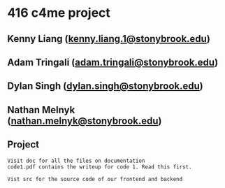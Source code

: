 # 416 c4me project

## Kenny Liang (kenny.liang.1@stonybrook.edu)

## Adam Tringali (adam.tringali@stonybrook.edu)

## Dylan Singh (dylan.singh@stonybrook.edu)

## Nathan Melnyk (nathan.melnyk@stonybrook.edu)

## Project

    Visit doc for all the files on documentation
    code1.pdf contains the writeup for code 1. Read this first.
    
    Vist src for the source code of our frontend and backend